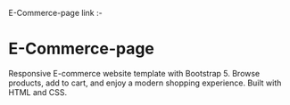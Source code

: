 E-Commerce-page link :- 
# E-Commerce-page
Responsive E-commerce website template with Bootstrap 5. Browse products, add to cart, and enjoy a modern shopping experience. Built with HTML and CSS.
